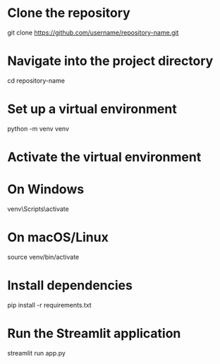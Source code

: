 # Clone the repository

git clone https://github.com/username/repository-name.git

# Navigate into the project directory

cd repository-name

# Set up a virtual environment

python -m venv venv

# Activate the virtual environment

# On Windows

venv\Scripts\activate

# On macOS/Linux

source venv/bin/activate

# Install dependencies

pip install -r requirements.txt

# Run the Streamlit application

streamlit run app.py
